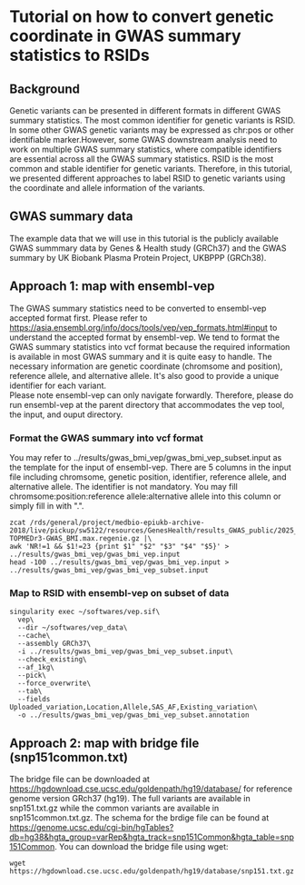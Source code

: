 # Tutorial on how to convert genetic coordinate in GWAS summary statistics to RSIDs

## Background
Genetic variants can be presented in different formats in different GWAS summary statistics. The most common identifier for genetic variants is RSID. In some other GWAS genetic variants may be expressed as chr:pos or other identifiable marker.However, some GWAS downstream analysis need to work on multiple GWAS summary statistics, where compatible identifiers are essential across all the GWAS summary statistics. RSID is the most common and stable identifier for genetic variants. Therefore, in this tutorial, we presented different approaches to label RSID to genetic variants using the coordinate and allele information of the variants.

## GWAS summary data
The example data that we will use in this tutorial is the publicly available GWAS summmary data by Genes & Health study (GRCh37) and the GWAS summary by UK Biobank Plasma Protein Project, UKBPPP (GRCh38).  

## Approach 1: map with ensembl-vep
The GWAS summary statistics need to be converted to ensembl-vep accepted format first. Please refer to https://asia.ensembl.org/info/docs/tools/vep/vep_formats.html#input to understand the accepted format by ensembl-vep. We tend to format the GWAS summary statistics into vcf format because the required information is available in most GWAS summary and it is quite easy to handle. The necessary information are genetic coordinate (chromsome and position), reference allele, and alternative allele. It's also good to provide a unique identifier for each variant.<br>
Please note ensembl-vep can only navigate forwardly. Therefore, please do run ensembl-vep at the parent directory that accommodates the vep tool, the input, and ouput directory.

### Format the GWAS summary into vcf format
You may refer to ../results/gwas_bmi_vep/gwas_bmi_vep_subset.input as the template for the input of ensembl-vep. There are 5 columns in the input file including chromsome, genetic position, identifier, reference allele, and alternative allele. The identifier is not mandatory. You may fill chromsome:position:reference allele:alternative allele into this column or simply fill in with ".".
```
zcat /rds/general/project/medbio-epiukb-archive-2018/live/pickup/sw5122/resources/GenesHealth/results_GWAS_public/2025_05_13_BMI.max_singlevariant51kGSA-TOPMEDr3-GWAS_BMI.max.regenie.gz |\
awk 'NR!=1 && $1!=23 {print $1" "$2" "$3" "$4" "$5}' > ../results/gwas_bmi_vep/gwas_bmi_vep.input
head -100 ../results/gwas_bmi_vep/gwas_bmi_vep.input > ../results/gwas_bmi_vep/gwas_bmi_vep_subset.input
```

### Map to RSID with ensembl-vep on subset of data
```
singularity exec ~/softwares/vep.sif\
  vep\
  --dir ~/softwares/vep_data\
  --cache\
  --assembly GRCh37\
  -i ../results/gwas_bmi_vep/gwas_bmi_vep_subset.input\
  --check_existing\
  --af_1kg\
  --pick\
  --force_overwrite\
  --tab\
  --fields Uploaded_variation,Location,Allele,SAS_AF,Existing_variation\
  -o ../results/gwas_bmi_vep/gwas_bmi_vep_subset.annotation
```

## Approach 2: map with bridge file (snp151common.txt)
The bridge file can be downloaded at https://hgdownload.cse.ucsc.edu/goldenpath/hg19/database/ for reference genome version GRch37 (hg19). The full variants are available in snp151.txt.gz while the common variants are available in snp151common.txt.gz. The schema for the brdige file can be found at https://genome.ucsc.edu/cgi-bin/hgTables?db=hg38&hgta_group=varRep&hgta_track=snp151Common&hgta_table=snp151Common. You can download the bridge file using wget:
```
wget https://hgdownload.cse.ucsc.edu/goldenpath/hg19/database/snp151.txt.gz
```
